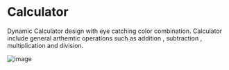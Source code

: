 # Calculator
Dynamic Calculator design with eye catching color combination. Calculator include general arthemtic operations such as addition , subtraction , multiplication and division.

![image](https://user-images.githubusercontent.com/68276852/196137920-50deb291-3400-4e62-bdd0-f8266671a9d8.png)

